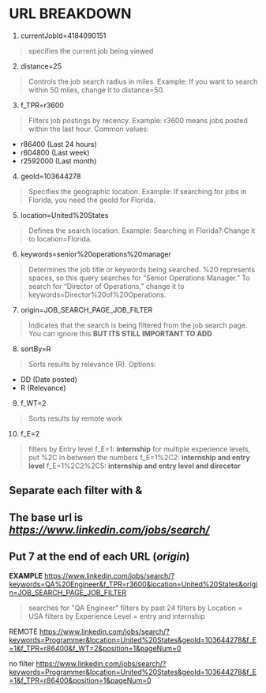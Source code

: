 # URL BREAKDOWN
1. currentJobId=4184090151
> specifies the current job being viewed

2. distance=25
> Controls the job search radius in miles.
  > Example: If you want to search within 50 miles, change it to distance=50.

3. f_TPR=r3600
> Filters job postings by recency.
  > Example: r3600 means jobs posted within the last hour.
>Common values:
  - r86400 (Last 24 hours)
  - r604800 (Last week)
  - r2592000 (Last month)

4. geoId=103644278
> Specifies the geographic location.
  > Example: If searching for jobs in Florida, you need the geoId for Florida.

5. location=United%20States
> Defines the search location.
  > Example: Searching in Florida? Change it to location=Florida.

6. keywords=senior%20operations%20manager
> Determines the job title or keywords being searched.
  > %20 represents spaces, so this query searches for “Senior Operations Manager.”
> To search for “Director of Operations,” change it to keywords=Director%20of%20Operations.

7. origin=JOB_SEARCH_PAGE_JOB_FILTER
> Indicates that the search is being filtered from the job search page. You can ignore this **BUT ITS STILL IMPORTANT TO ADD**

8. sortBy=R
> Sorts results by relevance (R).
> Options:
  - DD (Date posted)
  - R (Relevance)

9. f_WT=2
> Sorts results by remote work

10. f_E=2
> filters by Entry level
  > f_E=1:      **internship**
> for multiple experience levels, put %2C in between the numbers
  > f_E=1%2C2:  **internship and entry level**
  > f_E=1%2C2%2C5:  **internship and entry level and direcetor**


## Separate each filter with &
## The base url is *https://www.linkedin.com/jobs/search/*
## Put 7 at the end of each URL (*origin*)

**EXAMPLE**
https://www.linkedin.com/jobs/search/?keywords=QA%20Engineer&f_TPR=r3600&location=United%20States&origin=JOB_SEARCH_PAGE_JOB_FILTER
> searches for "QA Engineer"
> filters by past 24
> filters by Location = USA
> filters by Experience Level = entry and internship


REMOTE
https://www.linkedin.com/jobs/search/?keywords=Programmer&location=United%20States&geoId=103644278&f_E=1&f_TPR=r86400&f_WT=2&position=1&pageNum=0

no filter
https://www.linkedin.com/jobs/search/?keywords=Programmer&location=United%20States&geoId=103644278&f_E=1&f_TPR=r86400&position=1&pageNum=0